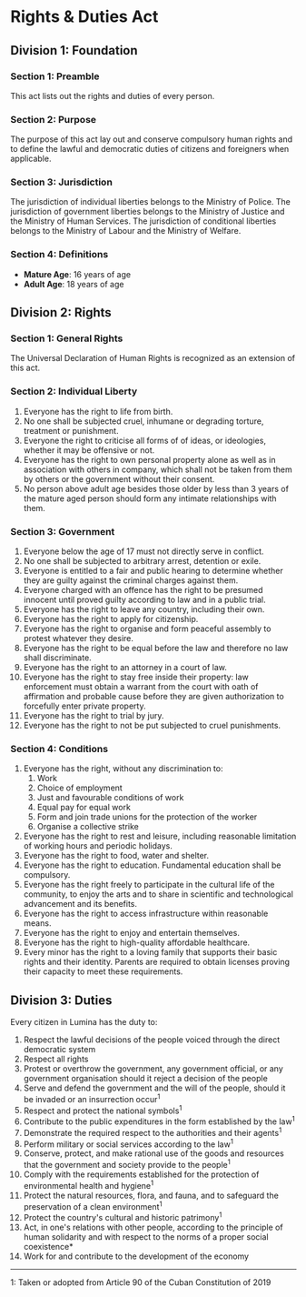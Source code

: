 # Rights & Duties Act

## Division 1: Foundation
### Section 1: Preamble
This act lists out the rights and duties of every person.

### Section 2: Purpose
The purpose of this act lay out and conserve compulsory human rights and to define the lawful and democratic duties of citizens and foreigners when applicable.

### Section 3: Jurisdiction
The jurisdiction of individual liberties belongs to the Ministry of Police. The jurisdiction of government liberties belongs to the Ministry of Justice and the Ministry of Human Services. The jurisdiction of conditional liberties belongs to the Ministry of Labour and the Ministry of Welfare.

### Section 4: Definitions
- **Mature Age**: 16 years of age
- **Adult Age**: 18 years of age

## Division 2: Rights
### Section 1: General Rights
The Universal Declaration of Human Rights is recognized as an extension of this act.

### Section 2: Individual Liberty
1. Everyone has the right to life from birth.
2. No one shall be subjected cruel, inhumane or degrading torture, treatment or punishment.
3. Everyone the right to criticise all forms of of ideas, or ideologies, whether it may be offensive or not.
4. Everyone has the right to own personal property alone as well as in association with others in company, which shall not be taken from them by others or the government without their consent.
5. No person above adult age besides those older by less than 3 years of the mature aged person should form any intimate relationships with them.

### Section 3: Government
1. Everyone below the age of 17 must not directly serve in conflict.
2. No one shall be subjected to arbitrary arrest, detention or exile.
3. Everyone is entitled to a fair and public hearing to determine whether they are guilty against the criminal charges against them.
4. Everyone charged with an offence has the right to be presumed innocent until proved guilty according to law and in a public trial.
5. Everyone has the right to leave any country, including their own.
6. Everyone has the right to apply for citizenship.
7. Everyone has the right to organise and form peaceful assembly to protest whatever they desire.
8. Everyone has the right to be equal before the law and therefore no law shall discriminate.
9. Everyone has the right to an attorney in a court of law.
10. Everyone has the right to stay free inside their property: law enforcement must obtain a warrant from the court with oath of affirmation and probable cause before they are given authorization to forcefully enter private property.
11. Everyone has the right to trial by jury.
12. Everyone has the right to not be put subjected to cruel punishments.

### Section 4: Conditions
1. Everyone has the right, without any discrimination to:
    1. Work
    2. Choice of employment
    3. Just and favourable conditions of work
    4. Equal pay for equal work
    5. Form and join trade unions for the protection of the worker
    6. Organise a collective strike
2. Everyone has the right to rest and leisure, including reasonable limitation of working hours and periodic holidays.
3. Everyone has the right to food, water and shelter.
4. Everyone has the right to education. Fundamental education shall be compulsory.
5. Everyone has the right freely to participate in the cultural life of the community, to enjoy the arts and to share in scientific and technological advancement and its benefits.
6. Everyone has the right to access infrastructure within reasonable means.
7. Everyone has the right to enjoy and entertain themselves.
8. Everyone has the right to high-quality affordable healthcare.
9. Every minor has the right to a loving family that supports their basic rights and their identity. Parents are required to obtain licenses proving their capacity to meet these requirements.

## Division 3: Duties
Every citizen in Lumina has the duty to:
1. Respect the lawful decisions of the people voiced through the direct democratic system
3. Respect all rights
4. Protest or overthrow the government, any government official, or any government organisation should it reject a decision of the people
5. Serve and defend the government and the will of the people, should it be invaded or an insurrection occur<sup>1</sup>
6. Respect and protect the national symbols<sup>1</sup>
7. Contribute to the public expenditures in the form established by the law<sup>1</sup>
8. Demonstrate the required respect to the authorities and their agents<sup>1</sup>
9. Perform military or social services according to the law<sup>1</sup>
10. Conserve, protect, and make rational use of the goods and resources that the government and society provide to the people<sup>1</sup>
11. Comply with the requirements established for the protection of environmental health and hygiene<sup>1</sup>
12. Protect the natural resources, flora, and fauna, and to safeguard the preservation of a clean environment<sup>1</sup>
13. Protect the country's cultural and historic patrimony<sup>1</sup>
14. Act, in one's relations with other people, according to the principle of human solidarity and with respect to the norms of a proper social coexistence*
15. Work for and contribute to the development of the economy

<hr>

1: Taken or adopted from Article 90 of the Cuban Constitution of 2019
